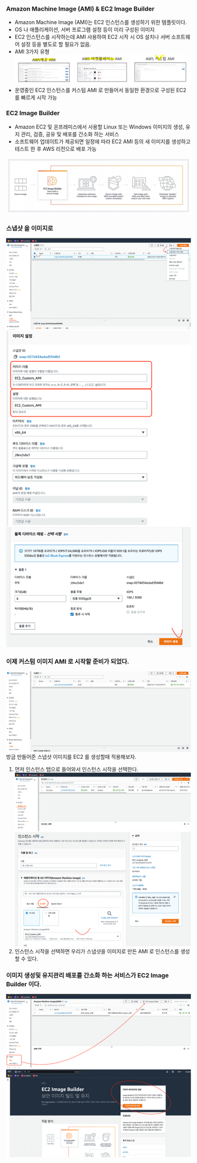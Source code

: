 ### Amazon Machine Image (AMI) & EC2 Image Builder
- Amazon Machine Image (AMI)는 EC2 인스턴스를 생성하기 위한 템플릿이다.
- OS 나 애플리케이션, 서버 프로그램 설정 등이 미리 구성된 이미지
- EC2 인스턴스를 시작하는데 AMI 사용하여 EC2 시작 시 OS 설치나 서버 소프트웨어 설정 등을 별도로 할 필요가 없음.
- AMI 3가지 유형
![img_56.png](img_56.png)
- 운영중인 EC2 인스턴스를 커스텀 AMI 로 만들어서 동일한 환경으로 구성된 EC2 를 빠르게 시작 가능

### EC2 Image Builder 
- Amazon EC2 및 온프레미스에서 사용할 Linux 또는 Windows 이미지의 생성, 유지 관리, 검증, 공유 및 배포를 간소화 하는 서비스
- 소프트웨어 업데이트가 제공되면 일정에 따라 EC2 AMI 등의 새 이미지를 생성하고 테스트 한 후 AWS 리전으로 배포 가능

![img_57.png](img_57.png)

### 스냅샷 을 이미지로 
![img_58.png](img_58.png)
![img_59.png](img_59.png)
![img_60.png](img_60.png)

### 이제 커스텀 이미지 AMI 로 시작할 준비가 되었다.
![img_61.png](img_61.png)
방금 만들어준 스냅샷 이미지를 EC2 를 생성할때 적용해보자.

1. 먼저 인스턴스 탭으로 들어와서 인스턴스 시작을 선택한다.
![img_62.png](img_62.png)
![img_63.png](img_63.png)
2. 인스턴스 시작을 선택하면 우리가 스냅샷을 이미지로 만든 AMI 로 인스턴스를 생성 할 수 있다.

### 이미지 생성및 유지관리 배포를 간소화 하는 서비스가 EC2 Image Builder 이다.
![img_64.png](img_64.png)
![img_65.png](img_65.png)